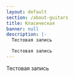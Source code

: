 ```yaml
---
layout: default
section: /about-guitars
title: Класическая
banner: null
description: |-
  Тестовая запись

  Тестовая запись
---
```


Тестовая запись